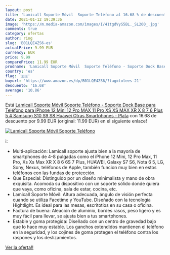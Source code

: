 ```yaml
---
layout: post
title: 'Lamicall Soporte Móvil  Soporte Teléfono al 16.68 % de descuento'
date: 2021-01-12 19:39:36
image: 'https://m.media-amazon.com/images/I/41tgdVyS5BL._SL200_.jpg'
comments: true
category: ofertas
author: ring
slug: 'B01LQE4ZS6-es'
actualPrice: 9.99 EUR
currency: EUR
price: 9.99
comparePrice: 11.99 EUR
prodname: 'Lamicall Soporte Móvil  Soporte Teléfono - Soporte Dock Base para Teléfono para iPhone 12 Mini  12 Pro MAX  11 Pro  XS XS MAX XR X 8 7 6 Plus 5 4  Samsung S10 S9 S8  Huawei  Otras Smartphones - Plata'
country: 'es'
flag: '🇪🇸'
buyurl: 'https://www.amazon.es/dp/B01LQE4ZS6/?tag=tolees-21'
descuento: '16.68'
average: '10.86'
---
```


Está [Lamicall Soporte Móvil  Soporte Teléfono - Soporte Dock Base para Teléfono para iPhone 12 Mini  12 Pro MAX  11 Pro  XS XS MAX XR X 8 7 6 Plus 5 4  Samsung S10 S9 S8  Huawei  Otras Smartphones - Plata](https://www.amazon.es/dp/B01LQE4ZS6/?tag=tolees-21) con 16.68 de descuento por 9.99 EUR (original: 11.99 EUR) en el siguiente enlace!

[![Lamicall Soporte Móvil  Soporte Teléfono](https://m.media-amazon.com/images/I/41tgdVyS5BL._SL200_.jpg)](https://www.amazon.es/dp/B01LQE4ZS6/?tag=tolees-21)

ℹ️:

- Multi-aplicación: Lamicall soporte ajusta bien a la mayoría de smartphones de 4-8 pulgadas como el iPhone 12 Mini, 12 Pro Max, 11 Pro, Xs Xs Max XR X 8 6 6S 7 Plus, HUAWEI, Galaxy S7 S6, Nota 6 5, LG, Sony, Nexus, teléfonos de Apple, también funcion muy bien en estos teléfonos con las fundas de protección.
- Que Especial: Distinguido por un diseño minimalista y mano de obra exquisita. Acomoda su dispositivo con un soporte sólido donde quiera que vaya, como oficina, sala de estar, cocina, etc.
- Lamicall Soporte Móvil: Altura adecuada, ángulo de visión perfecta cuando se utiliza Facetime y YouTube. Diseñado con la tecnología Hightlight. Es ideal para las mesas, escritotios en su casa o oficina.
- Factura de buena: Aleación de aluminio, bordes rasos, peso ligero y es muy fácil para llevar, se ajusta bien a tus smartphones.
- Estable y goma protegida: Diseñado con un centro de gravedad bajo que lo hace muy estable. Los ganchos extendidos mantienen el teléfono en la seguridad, y los cojines de goma protegen el teléfono contra los raspones y los deslizamientos.

[Ver la oferta!!](https://www.amazon.es/dp/B01LQE4ZS6/?tag=tolees-21)
